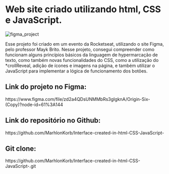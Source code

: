 <h1> Web site criado utilizando html, CSS e JavaScript.</h1>

![figma_project](https://github.com/MarhlonKorb/Interface-created-in-html-CSS-JavaScript-/blob/main/assets/fotos/preview.png)
<p>Esse projeto foi criado em um evento da Rocketseat, utilizando o site Figma, pelo professor Mayk Brito.
Nesse projeto, consegui compreender como funcionam alguns princípios básicos da linguagem de hypermarcação de texto, como também novas funcionalidades do CSS, como a utilização do *crollReveal, adição de ícones e imagens na página, e também utilizar o JavaScript para implementar a lógica de funcionamento dos botões.</p>  
 <h2>Link do projeto no Figma:</h2>https://www.figma.com/file/zd2a4QDsUNMMbRs3gIgknA/Origin-Six-(Copy)?node-id=61%3A144
<h2>Link do repositório no Github:</h2>
https://github.com/MarhlonKorb/Interface-created-in-html-CSS-JavaScript-
<h2>Git clone:</h2>https://github.com/MarhlonKorb/Interface-created-in-html-CSS-JavaScript-.git
